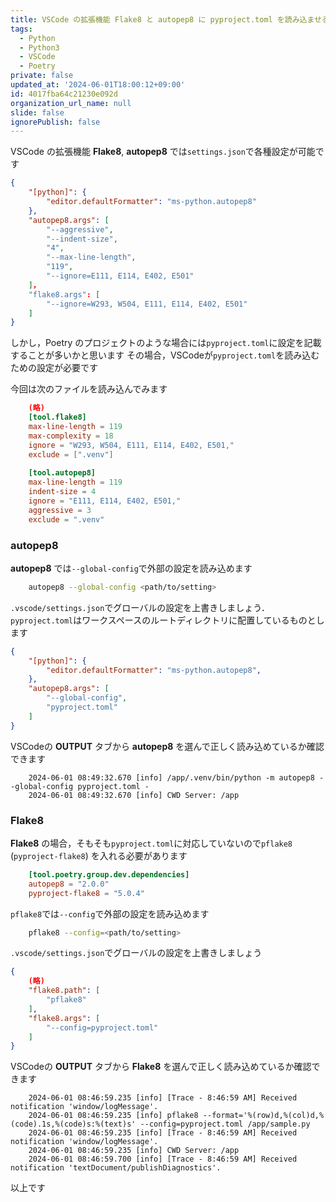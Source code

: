```yaml
---
title: VSCode の拡張機能 Flake8 と autopep8 に pyproject.toml を読み込ませる
tags:
  - Python
  - Python3
  - VSCode
  - Poetry
private: false
updated_at: '2024-06-01T18:00:12+09:00'
id: 4017fba64c21230e092d
organization_url_name: null
slide: false
ignorePublish: false
---
```

VSCode の拡張機能 **Flake8**, **autopep8** では`settings.json`で各種設定が可能です

```settings.json
{
    "[python]": {
        "editor.defaultFormatter": "ms-python.autopep8"
    },
    "autopep8.args": [
        "--aggressive",
        "--indent-size",
        "4",
        "--max-line-length",
        "119",
        "--ignore=E111, E114, E402, E501"
    ]，
    "flake8.args": [
        "--ignore=W293, W504, E111, E114, E402, E501"
    ]
}
```

しかし，Poetry のプロジェクトのような場合には`pyproject.toml`に設定を記載することが多いかと思います
その場合，VSCodeが`pyproject.toml`を読み込むための設定が必要です

今回は次のファイルを読み込んでみます
```pyproject.toml
    (略)
    [tool.flake8]
    max-line-length = 119
    max-complexity = 18
    ignore = "W293, W504, E111, E114, E402, E501,"
    exclude = [".venv"]
    
    [tool.autopep8]
    max-line-length = 119
    indent-size = 4
    ignore = "E111, E114, E402, E501,"
    aggressive = 3
    exclude = ".venv"
```


### autopep8
**autopep8** では`--global-config`で外部の設定を読み込めます
```bash
    autopep8 --global-config <path/to/setting>
```

`.vscode/settings.json`でグローバルの設定を上書きしましょう．`pyproject.toml`はワークスペースのルートディレクトリに配置しているものとします
```settings.json
{
    "[python]": {
        "editor.defaultFormatter": "ms-python.autopep8",
    },
    "autopep8.args": [
        "--global-config",
        "pyproject.toml"
    ]
}
```

VSCodeの **OUTPUT** タブから **autopep8** を選んで正しく読み込めているか確認できます
```
    2024-06-01 08:49:32.670 [info] /app/.venv/bin/python -m autopep8 --global-config pyproject.toml -
    2024-06-01 08:49:32.670 [info] CWD Server: /app
```

### Flake8
**Flake8** の場合，そもそも`pyproject.toml`に対応していないので`pflake8` (`pyproject-flake8`) を入れる必要があります

```pyproject.toml
    [tool.poetry.group.dev.dependencies]
    autopep8 = "2.0.0"
    pyproject-flake8 = "5.0.4"
```

`pflake8`では`--config`で外部の設定を読み込めます
```bash
    pflake8 --config=<path/to/setting>
```

`.vscode/settings.json`でグローバルの設定を上書きしましょう
```settings.json
{
    (略)
    "flake8.path": [
        "pflake8"
    ],
    "flake8.args": [
        "--config=pyproject.toml"
    ]
}
```

VSCodeの **OUTPUT** タブから **Flake8** を選んで正しく読み込めているか確認できます
```
    2024-06-01 08:46:59.235 [info] [Trace - 8:46:59 AM] Received notification 'window/logMessage'.
    2024-06-01 08:46:59.235 [info] pflake8 --format='%(row)d,%(col)d,%(code).1s,%(code)s:%(text)s' --config=pyproject.toml /app/sample.py
    2024-06-01 08:46:59.235 [info] [Trace - 8:46:59 AM] Received notification 'window/logMessage'.
    2024-06-01 08:46:59.235 [info] CWD Server: /app
    2024-06-01 08:46:59.700 [info] [Trace - 8:46:59 AM] Received notification 'textDocument/publishDiagnostics'.
```


以上です
